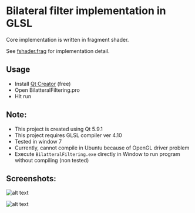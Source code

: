 # Bilateral filter implementation in GLSL

Core implementation is written in fragment shader.

See [fshader.frag](https://github.com/tranvansang/bilateral-filter/blob/master/fshader.frag) for implementation detail.

## Usage

- Install [Qt Creator](https://www.qt.io/ide/) (free)
- Open BilatteralFiltering.pro
- Hit run

## Note:
- This project is created using Qt 5.9.1
- This project requires GLSL compiler ver 4.10
- Tested in window 7
- Currently, cannot compile in Ubuntu because of OpenGL driver problem
- Execute `BilatteralFiltering.exe` directly in Window to run program without compiling (non tested)

## Screenshots:

![alt text](https://raw.githubusercontent.com/tranvansang/bilateral-filter/master/screenshots/sc1.png)

![alt text](https://raw.githubusercontent.com/tranvansang/bilateral-filter/master/screenshots/sc2.png)

